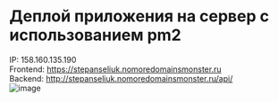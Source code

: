 # Деплой приложения на сервер с использованием pm2
IP: 158.160.135.190 <br>
Frontend: https://stepanseliuk.nomoredomainsmonster.ru <br>
Backend: http://stepanseliuk.nomoredomainsmonster.ru/api/ <br>
![image](https://github.com/MeepleCat/MeepleBot/assets/17880243/58e6dbf2-2e7d-4294-8da4-cbd55bea3b86)
